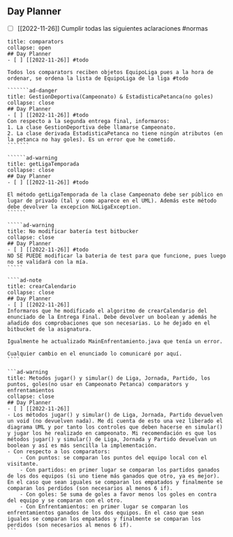 ## Day Planner
- [ ] [[2022-11-26]] Cumplir todas las siguientes aclaraciones
#normas
````````ad-warning
title: comparators
collapse: open
## Day Planner
- [ ] [[2022-11-26]] #todo

Todos los comparators reciben objetos EquipoLiga pues a la hora de ordenar, se ordena la lista de EquipoLiga de la liga #todo

```````ad-danger
title: GestionDeportiva(Campeonato) & EstadisticaPetanca(no goles)
collapse: close
## Day Planner
- [ ] [[2022-11-26]] #todo
Con respecto a la segunda entrega final, informaros:  
1. La clase GestionDeportiva debe llamarse Campeonato.  
2. La clase derivada EstadisticaPetanca no tiene ningún atributos (en la petanca no hay goles). Es un error que he cometido.
```````

``````ad-warning
title: getLigaTemporada
collapse: close
## Day Planner
- [ ] [[2022-11-26]] #todo

El método getLigaTemporada de la clase Campeonato debe ser público en lugar de privado (tal y como aparece en el UML). Además este método debe devolver la excepcion NoLigaException.
``````

`````ad-warning
title: No modificar batería test bitbucker
collapse: close
## Day Planner
- [ ] [[2022-11-26]] #todo
NO SE PUEDE modificar la bateria de test para que funcione, pues luego no se validará con la mía.
`````

````ad-note
title: crearCalendario
collapse: close
## Day Planner
- [ ] [[2022-11-26]]
Informaros que he modificado el algoritmo de crearCalendario del enunciado de la Entrega Final. Debe devolver un boolean y además he añadido dos comprobaciones que son necesarias. Lo he dejado en el bitbucket de la asignatura.  

Igualmente he actualizado MainEnfrentamiento.java que tenía un error.  

Cualquier cambio en el enunciado lo comunicaré por aquí.
````

```ad-warning
title: Metodos jugar() y simular() de Liga, Jornada, Partido, los puntos, goles(no usar en Campeonato Petanca) comparators y enfrentamientos
collapse: close
## Day Planner
- [ ] [[2022-11-26]]
- Los métodos jugar() y simular() de Liga, Jornada, Partido devuelven un void (no devuelven nada). Me dí cuenta de esto una vez liberado el diagrama UML y por tanto los controles que deben hacerse en simular() y jugar los he realizado en campeonato. Mi recomendación es que los métodos jugar() y simular() de Liga, Jornada y Partido devuelvan un boolean y así es más sencilla la implementación.  
- Con respecto a los comparators:  
	- Con puntos: se comparan los puntos del equipo local con el visitante.  
	- Con partidos: en primer lugar se comparan los partidos ganados de los dos equipos (si uno tiene más ganados que otro, ya es mejor). En el caso que sean iguales se comparan los empatados y finalmente se comparan los perdidos (son necesarios al menos 6 if).  
	- Con goles: Se suma de goles a favor menos los goles en contra del equipo y se comparan con el otro.  
	- Con Enfrentamientos: en primer lugar se comparan los enfrentamientos ganados de los dos equipos. En el caso que sean iguales se comparan los empatados y finalmente se comparan los perdidos (son necesarios al menos 6 if).
```

````````



